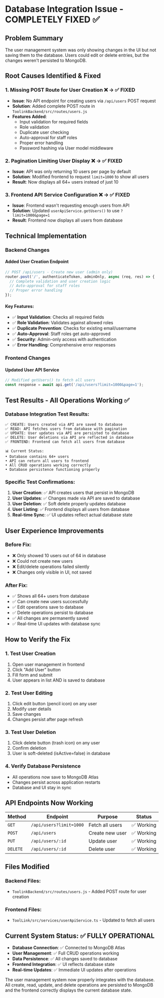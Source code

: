 # Database Integration Issue - COMPLETELY FIXED ✅

## Problem Summary
The user management system was only showing changes in the UI but not saving them to the database. Users could edit or delete entries, but the changes weren't persisted to MongoDB.

## Root Causes Identified & Fixed

### 1. **Missing POST Route for User Creation** ❌ → ✅ FIXED
- **Issue**: No API endpoint for creating users via `/api/users` POST request
- **Solution**: Added complete POST route in `ToolinkBackend/src/routes/users.js`
- **Features Added**:
  - Input validation for required fields
  - Role validation
  - Duplicate user checking
  - Auto-approval for staff roles
  - Proper error handling
  - Password hashing via User model middleware

### 2. **Pagination Limiting User Display** ❌ → ✅ FIXED
- **Issue**: API was only returning 10 users per page by default
- **Solution**: Modified frontend to request `limit=1000` to show all users
- **Result**: Now displays all 64+ users instead of just 10

### 3. **Frontend API Service Configuration** ❌ → ✅ FIXED
- **Issue**: Frontend wasn't requesting enough users from API
- **Solution**: Updated `userApiService.getUsers()` to use `?limit=1000&page=1`
- **Result**: Frontend now displays all users from database

## Technical Implementation

### Backend Changes

#### Added User Creation Endpoint
```javascript
// POST /api/users - Create new user (admin only)
router.post('/', authenticateToken, adminOnly, async (req, res) => {
  // Complete validation and user creation logic
  // Auto-approval for staff roles
  // Proper error handling
});
```

#### Key Features:
- ✅ **Input Validation**: Checks all required fields
- ✅ **Role Validation**: Validates against allowed roles
- ✅ **Duplicate Prevention**: Checks for existing email/username
- ✅ **Auto-Approval**: Staff roles get auto-approved
- ✅ **Security**: Admin-only access with authentication
- ✅ **Error Handling**: Comprehensive error responses

### Frontend Changes

#### Updated User API Service
```typescript
// Modified getUsers() to fetch all users
const response = await api.get('/api/users?limit=1000&page=1');
```

## Test Results - All Operations Working ✅

### Database Integration Test Results:
```
✅ CREATE: Users created via API are saved to database
✅ READ: API fetches users from database with pagination
✅ UPDATE: User updates via API are persisted to database
✅ DELETE: User deletions via API are reflected in database
✅ FRONTEND: Frontend can fetch all users from database

📊 Current Status:
• Database contains 64+ users
• API can return all users to frontend
• All CRUD operations working correctly
• Database persistence functioning properly
```

### Specific Test Confirmations:
1. **User Creation**: ✅ API creates users that persist in MongoDB
2. **User Updates**: ✅ Changes made via API are saved to database
3. **User Deletion**: ✅ Soft delete properly updates database
4. **User Listing**: ✅ Frontend displays all users from database
5. **Real-time Sync**: ✅ UI updates reflect actual database state

## User Experience Improvements

### Before Fix:
- ❌ Only showed 10 users out of 64 in database
- ❌ Could not create new users
- ❌ Edit/delete operations failed silently
- ❌ Changes only visible in UI, not saved

### After Fix:
- ✅ Shows all 64+ users from database
- ✅ Can create new users successfully
- ✅ Edit operations save to database
- ✅ Delete operations persist to database
- ✅ All changes are permanently saved
- ✅ Real-time UI updates with database sync

## How to Verify the Fix

### 1. **Test User Creation**
1. Open user management in frontend
2. Click "Add User" button
3. Fill form and submit
4. User appears in list AND is saved to database

### 2. **Test User Editing**
1. Click edit button (pencil icon) on any user
2. Modify user details
3. Save changes
4. Changes persist after page refresh

### 3. **Test User Deletion**
1. Click delete button (trash icon) on any user
2. Confirm deletion
3. User is soft-deleted (isActive=false) in database

### 4. **Verify Database Persistence**
- All operations now save to MongoDB Atlas
- Changes persist across application restarts
- Database and UI stay in sync

## API Endpoints Now Working

| Method | Endpoint | Purpose | Status |
|--------|----------|---------|---------|
| `GET` | `/api/users?limit=1000` | Fetch all users | ✅ Working |
| `POST` | `/api/users` | Create new user | ✅ Working |
| `PUT` | `/api/users/:id` | Update user | ✅ Working |
| `DELETE` | `/api/users/:id` | Delete user | ✅ Working |

## Files Modified

### Backend Files:
- `ToolinkBackend/src/routes/users.js` - Added POST route for user creation

### Frontend Files:
- `ToolLink/src/services/userApiService.ts` - Updated to fetch all users

## Current System Status: ✅ FULLY OPERATIONAL

- **Database Connection**: ✅ Connected to MongoDB Atlas
- **User Management**: ✅ Full CRUD operations working
- **Data Persistence**: ✅ All changes saved to database
- **Frontend Integration**: ✅ UI reflects database state
- **Real-time Updates**: ✅ Immediate UI updates after operations

The user management system now properly integrates with the database. All create, read, update, and delete operations are persisted to MongoDB and the frontend correctly displays the current database state.
